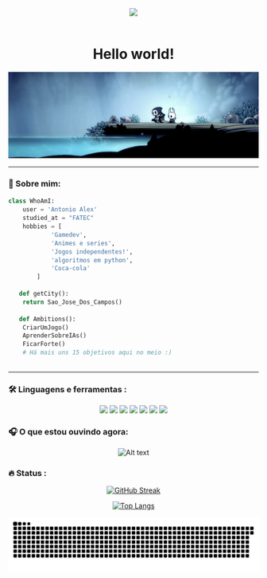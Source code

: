 <div id="header" align="center">
  <img src="https://media.giphy.com/media/cNMvigKJK2fVfEHtDh/giphy.gif" width="128"/>
</div>
<div id="badges" align="center">

  <img src="https://komarev.com/ghpvc/?username=Nepoun&style=flat-square&color=blue" alt=""/>
  
</div>

<h1 align="center">
  Hello world!
</h1>
<div align="center">
  <img src="media/banner.jpg"/>
</div>

---
### 💜 Sobre mim:

```py
class WhoAmI:
	user = 'Antonio Alex'
   	studied_at = "FATEC"
   	hobbies = [
            'Gamedev',
            'Animes e series',
            'Jogos independentes!',
            'algoritmos em python',
            'Coca-cola'
        ]
   
   def getCity():
   	return Sao_Jose_Dos_Campos()
   
   def Ambitions():
   	CriarUmJogo()
   	AprenderSobreIAs()
   	FicarForte()
   	# Há mais uns 15 objetivos aqui no meio :)
   
```

---

### :hammer_and_wrench: Linguagens e ferramentas :

  
<div align="center">
  <img src="https://img.shields.io/badge/C%23-239120?style=for-the-badge&logo=c-sharp&logoColor=white"/> 
  <img src="https://img.shields.io/badge/Python-3776AB?style=for-the-badge&logo=python&logoColor=white"/> 
  <img src="https://img.shields.io/badge/HTML5-E34F26?style=for-the-badge&logo=html5&logoColor=white"/>
  <img src="https://img.shields.io/badge/CSS3-1572B6?style=for-the-badge&logo=css3&logoColor=white"/>
  <img src="https://img.shields.io/badge/PHP-777BB4?style=for-the-badge&logo=php&logoColor=white"/>
  <img src="https://img.shields.io/badge/MySQL-00000F?style=for-the-badge&logo=mysql&logoColor=white"/>
  <img src="https://img.shields.io/badge/Unity-100000?style=for-the-badge&logo=unity&logoColor=white"/>
</div>

### 🎧 O que estou ouvindo agora:
<div align="center">
 
  ![Alt text](https://spotify-recently-played-readme.vercel.app/api?user=dtetr3zyg65joryz00wkcvs94)

</div>

### 🔥 Status :
<div align="center">
  
[![GitHub Streak](http://github-readme-streak-stats.herokuapp.com?user=Nepoun&theme=dark&background=000000)](https://git.io/streak-stats)


[![Top Langs](https://github-readme-stats.vercel.app/api/top-langs/?username=Nepoun&layout=compact&theme=vision-friendly-dark)](https://github.com/anuraghazra/github-readme-stats)
</div>

![github contribution grid snake animation](https://raw.githubusercontent.com/Nepoun/nepoun/output/github-contribution-grid-snake.svg)
